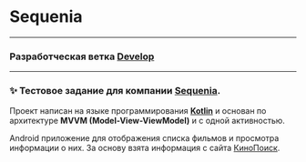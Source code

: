 # Sequenia

---

### **Разработческая ветка [Develop](https://github.com/LebedevSergeyVach/Sequenia/tree/develop?tab=readme-ov-file)**

---

### ✨ Тестовое задание для компании [**Sequenia**](https://sequenia.com/).

Проект написан на языке программирования [**Kotlin**](https://kotlinlang.org/) и основан по архитектуре **MVVM (Model-View-ViewModel)** и с одной активностью.

Android приложение для отображения списка фильмов и просмотра информации о них.
За основу взята информация с сайта [КиноПоиск](https://www.kinopoisk.ru).
